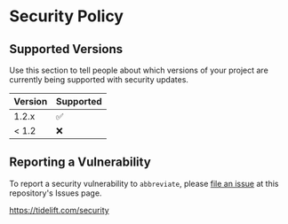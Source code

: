 # Security Policy

## Supported Versions

Use this section to tell people about which versions of your project are
currently being supported with security updates.

| Version | Supported          |
| ------- | ------------------ |
| 1.2.x   | :white_check_mark: |
| < 1.2   | :x:                |

## Reporting a Vulnerability

To report a security vulnerability to `abbreviate`,
please [file an issue](https://github.com/dnnrly/abbreviate/issues/new?assignees=&labels=&template=security.md&title=)
at this repository's Issues page.

https://tidelift.com/security
